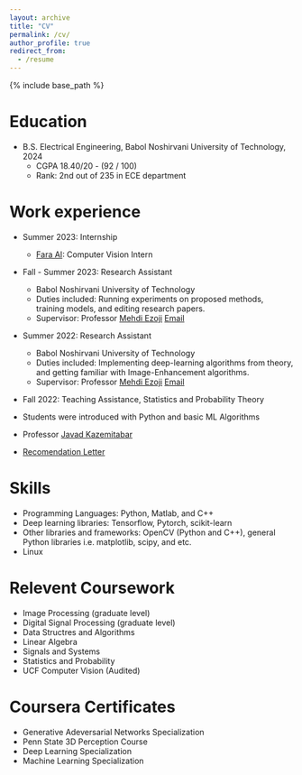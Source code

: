 ```yaml
---
layout: archive
title: "CV"
permalink: /cv/
author_profile: true
redirect_from:
  - /resume
---
```


{% include base_path %}

Education
======
* B.S. Electrical Engineering, Babol Noshirvani University of Technology, 2024
  * CGPA 18.40/20 - (92 / 100)
  * Rank: 2nd out of 235 in ECE department

Work experience
======
* Summer 2023: Internship
  * [Fara AI](https://faraai.ir/): Computer Vision Intern
 
* Fall - Summer 2023: Research Assistant
  * Babol Noshirvani University of Technology
  * Duties included: Running experiments on proposed methods, training models, and editing research papers.
  * Supervisor: Professor [Mehdi Ezoji](https://scholar.google.com/citations?hl=en&user=GMuv8vsAAAAJ&view_op=list_works) [Email](m.ezoji@nit.ac.ir)

* Summer 2022: Research Assistant
  * Babol Noshirvani University of Technology
  * Duties included: Implementing deep-learning algorithms from theory, and getting familiar with Image-Enhancement algorithms. 
  * Supervisor: Professor [Mehdi Ezoji](https://scholar.google.com/citations?hl=en&user=GMuv8vsAAAAJ&view_op=list_works) [Email](m.ezoji@nit.ac.ir)

* Fall 2022: Teaching Assistance, Statistics and Probability Theory
 * Students were introduced with Python and basic ML Algorithms
 * Professor [Javad Kazemitabar](https://web.nit.ac.ir/~j.kazemitabar/)
 * [Recomendation Letter](https://drive.google.com/file/d/1hF-ZbtmsF53DxBQl_u-qRwKRD7ec37EC/view?usp=sharing)
  
Skills
======
* Programming Languages: Python, Matlab, and C++
* Deep learning libraries: Tensorflow, Pytorch, scikit-learn
* Other libraries and frameworks: OpenCV (Python and C++), general Python libraries i.e. matplotlib, scipy, and etc. 
* Linux

Relevent Coursework
======
* Image Processing (graduate level)
* Digital Signal Processing (graduate level)
* Data Structres and Algorithms
* Linear Algebra
* Signals and Systems
* Statistics and Probability 
* UCF Computer Vision (Audited)

Coursera Certificates
======
* Generative Adeversarial Networks Specialization
* Penn State 3D Perception Course
* Deep Learning Specialization
* Machine Learning Specialization